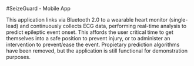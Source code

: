#SeizeGuard - Mobile App

This application links via Bluetooth 2.0 to a wearable heart monitor (single-lead) and continuously collects ECG data, performing real-time analysis to predict epileptic event onset. This affords the user critical time to get themselves into a safe position to prevent injury, or to administer an intervention to prevent/ease the event. Propietary prediction algorithms have been removed, but the application is still functional for demonstration purposes. 
